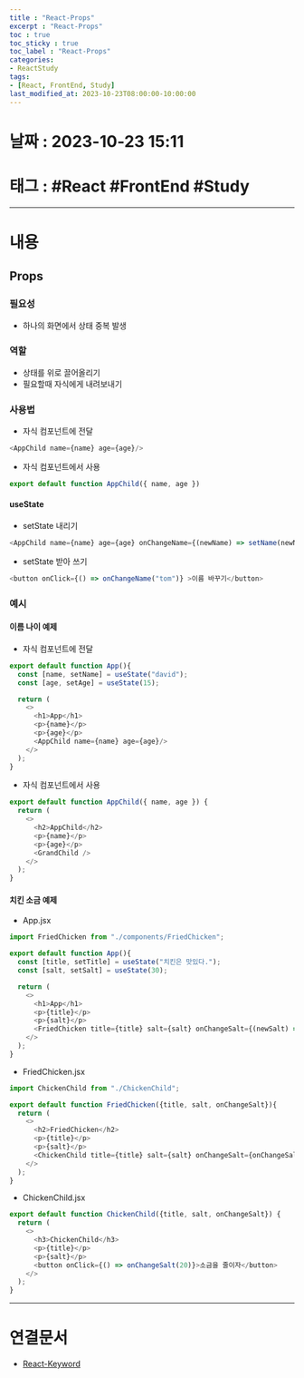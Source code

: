 ```yaml
---
title : "React-Props"
excerpt : "React-Props"
toc : true
toc_sticky : true
toc_label : "React-Props"
categories:
- ReactStudy
tags:
- [React, FrontEnd, Study]
last_modified_at: 2023-10-23T08:00:00-10:00:00
---
```


# 날짜 : 2023-10-23 15:11

# 태그 : #React #FrontEnd #Study 
---

# 내용

## Props

### 필요성
- 하나의 화면에서 상태 중복 발생

### 역할
- 상태를 위로 끌어올리기
- 필요할때 자식에게 내려보내기

### 사용법
- 자식 컴포넌트에 전달

```javascript
<AppChild name={name} age={age}/>
```

- 자식 컴포넌트에서 사용

```javascript
export default function AppChild({ name, age })
```

#### useState
- setState 내리기

```javascript
<AppChild name={name} age={age} onChangeName={(newName) => setName(newName)}/>
```

- setState 받아 쓰기

```javascript
<button onClick={() => onChangeName("tom")} >이름 바꾸기</button>
```

### 예시

#### 이름 나이 예제
- 자식 컴포넌트에 전달

```javascript
export default function App(){
  const [name, setName] = useState("david");
  const [age, setAge] = useState(15);

  return (
    <>
      <h1>App</h1>
      <p>{name}</p>
      <p>{age}</p>
      <AppChild name={name} age={age}/>
    </>
  );
}
```

- 자식 컴포넌트에서 사용

```javascript
export default function AppChild({ name, age }) {
  return (
    <>
      <h2>AppChild</h2>
      <p>{name}</p>
      <p>{age}</p>
      <GrandChild />
    </>
  );
}
```

#### 치킨 소금 예제
- App.jsx

```javascript
import FriedChicken from "./components/FriedChicken";

export default function App(){
  const [title, setTitle] = useState("치킨은 맛있다.");
  const [salt, setSalt] = useState(30);

  return (
    <>
      <h1>App</h1>
      <p>{title}</p>
      <p>{salt}</p>
      <FriedChicken title={title} salt={salt} onChangeSalt={(newSalt) => setSalt(newSalt)}/>
    </>
  );
}
```

- FriedChicken.jsx

```javascript
import ChickenChild from "./ChickenChild";

export default function FriedChicken({title, salt, onChangeSalt}){
  return (
    <>
      <h2>FriedChicken</h2>
      <p>{title}</p>
      <p>{salt}</p>
      <ChickenChild title={title} salt={salt} onChangeSalt={onChangeSalt}/>
    </>
  );
}
```

- ChickenChild.jsx

```javascript
export default function ChickenChild({title, salt, onChangeSalt}) {
  return (
    <>
      <h3>ChickenChild</h3>
      <p>{title}</p>
      <p>{salt}</p>
      <button onClick={() => onChangeSalt(20)}>소금을 줄이자</button>
    </>
  );
}
```

---

# 연결문서
- [React-Keyword](../../ReactStudy/ReactStudy-React-Keyword#**useState**)
